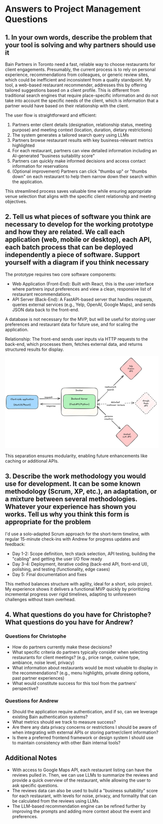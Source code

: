 # Answers to Project Management Questions

## 1. In your own words, describe the problem that your tool is solving and why partners should use it

Bain Partners in Toronto need a fast, reliable way to choose restaurants for client engagements. Presumably, the current process is to rely on personal experience, recommendations from colleagues, or generic review sites, which could be inefficient and inconsistent from a quality standpoint. My tool, a web-based restaurant recommender, addresses this by offering tailored suggestions based on a client profile. This is different from traditional search engines that require place-specific information and do not take into account the specific needs of the client, which is information that a partner would have based on their relationship with the client.

The user flow is straightforward and efficient:

1. Partners enter client details (designation, relationship status, meeting purpose) and meeting context (location, duration, dietary restrictions)
2. The system generates a tailored search query using LLMs
3. Partners browse restaurant results with key business-relevant metrics highlighted
4. For each restaurant, partners can view detailed information including an AI-generated "business suitability score"
5. Partners can quickly make informed decisions and access contact information for reservations
6. (Optional improvement) Partners can click "thumbs up" or "thumbs down" on each restaurant to help them narrow down their search within the application.

This streamlined process saves valuable time while ensuring appropriate venue selection that aligns with the specific client relationship and meeting objectives.

## 2. Tell us what pieces of software you think are necessary to develop for the working prototype and how they are related. We call each application (web, mobile or desktop), each API, each batch process that can be deployed independently a piece of software. Support yourself with a diagram if you think necessary

The prototype requires two core software components:

- Web Application (Front-End): Built with React, this is the user interface where partners input preferences and view a clean, responsive list of restaurant recommendations.
- API Server (Back-End): A FastAPI-based server that handles requests, queries external services (e.g., Yelp, OpenAI, Google Maps), and sends JSON data back to the front-end.

A database is not necessary for the MVP, but will be useful for storing user preferences and restaurant data for future use, and for scaling the application.

Relationship: The front-end sends user inputs via HTTP requests to the back-end, which processes them, fetches external data, and returns structured results for display.

![Architecture Diagram](./assets/arch.png)

This separation ensures modularity, enabling future enhancements like caching or additional APIs.

## 3. Describe the work methodology you would use for development. It can be some known methodology (Scrum, XP, etc.), an adaptation, or a mixture between several methodologies. Whatever your experience has shown you works. Tell us why you think this form is appropriate for the problem

I'd use a solo-adapted Scrum approach for the short-term timeline, with regular 15-minute check-ins with Andrew for progress updates and feedback:

- Day 1-2: Scope definition, tech stack selection, API testing, building the "cabling" and getting the user I/O flow ready
- Day 3-4: Deployment, iterative coding (back-end API, front-end UI), polishing, and testing (functionality, edge cases)
- Day 5: Final documentation and fixes

This method balances structure with agility, ideal for a short, solo project. My experience shows it delivers a functional MVP quickly by prioritizing incremental progress over rigid timelines, adapting to unforeseen challenges without team overhead.

## 4. What questions do you have for Christophe? What questions do you have for Andrew?

### Questions for Christophe

- How do partners currently make these decisions?
- What specific criteria do partners typically consider when selecting restaurants for client meetings? (e.g., price range, cuisine type, ambiance, noise level, privacy)
- What information about restaurants would be most valuable to display in the recommendations? (e.g., menu highlights, private dining options, past partner experiences)
- What would constitute success for this tool from the partners' perspective?

### Questions for Andrew

- Should the application require authentication, and if so, can we leverage existing Bain authentication systems?
- What metrics should we track to measure success?
- Are there any data privacy concerns or restrictions I should be aware of when integrating with external APIs or storing partner/client information?
- Is there a preferred frontend framework or design system I should use to maintain consistency with other Bain internal tools?

## Additional Notes

- With access to Google Maps API, each restaurant listing can have the reviews pulled in. Then, we can use LLMs to summarize the reviews and provide a quick overview of the restaurant, while allowing the user to ask specific questions.
- The reviews data can also be used to build a "business suitability" score for each restaurant, with levels for noise, privacy, and formality that can be calculated from the reviews using LLMs.
- The LLM-based recommendation engine can be refined further by improving the prompts and adding more context about the event and preferences.
